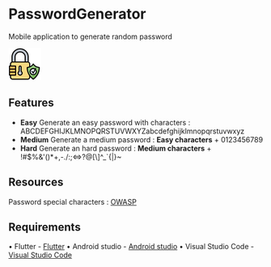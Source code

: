 # PasswordGenerator

Mobile application to generate random password

![Alt text](git-img/padlock.png?raw=true "Padlock")

## Features  

* **Easy** Generate an easy password with characters : ABCDEFGHIJKLMNOPQRSTUVWXYZabcdefghijklmnopqrstuvwxyz
* **Medium** Generate a medium password : **Easy characters** + 0123456789
* **Hard** Generate an hard password : **Medium characters** + !#\$%&'()*+,-./:;<=>?@[\\]^_`{|}~

## Resources

Password special characters : [OWASP](https://owasp.org/www-community/password-special-characters)

## Requirements

• Flutter - [Flutter](https://flutter.dev/)
• Android studio - [Android studio](https://developer.android.com/studio)
• Visual Studio Code - [Visual Studio Code](https://code.visualstudio.com/)